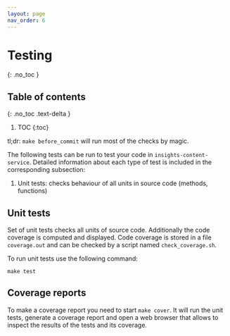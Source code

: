 ```yaml
---
layout: page
nav_order: 6
---
```


# Testing
{: .no_toc }

## Table of contents
{: .no_toc .text-delta }

1. TOC
{:toc}

tl;dr: `make before_commit` will run most of the checks by magic.

The following tests can be run to test your code in `insights-content-service`.
Detailed information about each type of test is included in the corresponding
subsection: 

1. Unit tests: checks behaviour of all units in source code (methods, functions)

## Unit tests

Set of unit tests checks all units of source code. Additionally the code
coverage is computed and displayed. Code coverage is stored in a file
`coverage.out` and can be checked by a script named `check_coverage.sh`.

To run unit tests use the following command:

`make test`

## Coverage reports

To make a coverage report you need to start `make cover`. It will run the unit
tests, generate a coverage report and open a web browser that allows to inspect
the results of the tests and its coverage.
